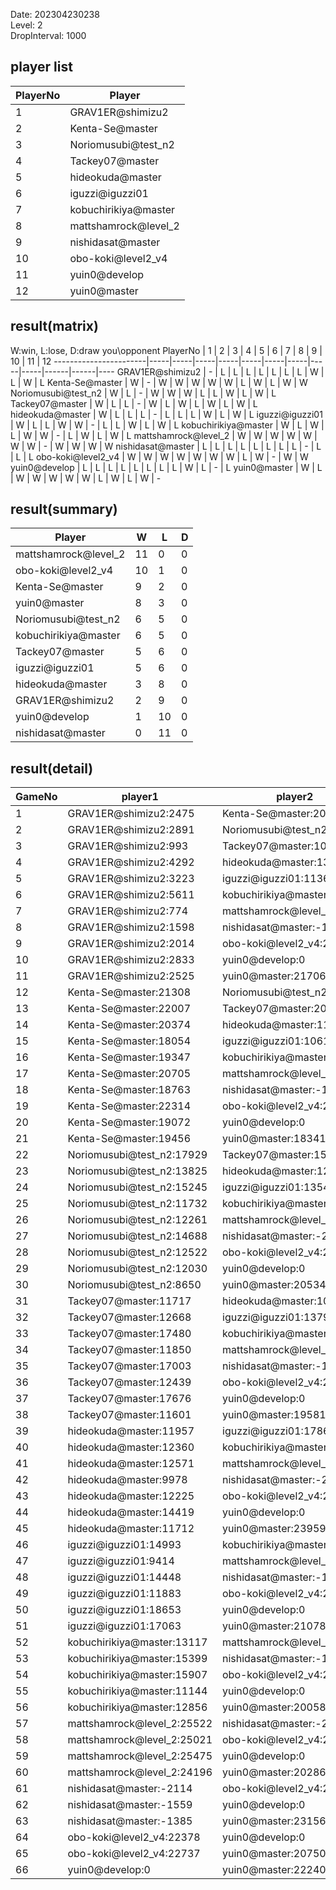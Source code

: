 Date: 202304230238  
Level: 2  
DropInterval: 1000  
## player list
PlayerNo  |  Player
----------|----------------------
1         |  GRAV1ER@shimizu2
2         |  Kenta-Se@master
3         |  Noriomusubi@test_n2
4         |  Tackey07@master
5         |  hideokuda@master
6         |  iguzzi@iguzzi01
7         |  kobuchirikiya@master
8         |  mattshamrock@level_2
9         |  nishidasat@master
10        |  obo-koki@level2_v4
11        |  yuin0@develop
12        |  yuin0@master
## result(matrix)
W:win, L:lose, D:draw
you\opponent PlayerNo  |  1  |  2  |  3  |  4  |  5  |  6  |  7  |  8  |  9  |  10  |  11  |  12
-----------------------|-----|-----|-----|-----|-----|-----|-----|-----|-----|------|------|----
GRAV1ER@shimizu2       |  -  |  L  |  L  |  L  |  L  |  L  |  L  |  L  |  W  |  L   |  W   |  L
Kenta-Se@master        |  W  |  -  |  W  |  W  |  W  |  W  |  W  |  L  |  W  |  L   |  W   |  W
Noriomusubi@test_n2    |  W  |  L  |  -  |  W  |  W  |  W  |  L  |  L  |  W  |  L   |  W   |  L
Tackey07@master        |  W  |  L  |  L  |  -  |  W  |  L  |  W  |  L  |  W  |  L   |  W   |  L
hideokuda@master       |  W  |  L  |  L  |  L  |  -  |  L  |  L  |  L  |  W  |  L   |  W   |  L
iguzzi@iguzzi01        |  W  |  L  |  L  |  W  |  W  |  -  |  L  |  L  |  W  |  L   |  W   |  L
kobuchirikiya@master   |  W  |  L  |  W  |  L  |  W  |  W  |  -  |  L  |  W  |  L   |  W   |  L
mattshamrock@level_2   |  W  |  W  |  W  |  W  |  W  |  W  |  W  |  -  |  W  |  W   |  W   |  W
nishidasat@master      |  L  |  L  |  L  |  L  |  L  |  L  |  L  |  L  |  -  |  L   |  L   |  L
obo-koki@level2_v4     |  W  |  W  |  W  |  W  |  W  |  W  |  W  |  L  |  W  |  -   |  W   |  W
yuin0@develop          |  L  |  L  |  L  |  L  |  L  |  L  |  L  |  L  |  W  |  L   |  -   |  L
yuin0@master           |  W  |  L  |  W  |  W  |  W  |  W  |  W  |  L  |  W  |  L   |  W   |  -
## result(summary)
Player                |  W   |  L   |  D
----------------------|------|------|---
mattshamrock@level_2  |  11  |  0   |  0
obo-koki@level2_v4    |  10  |  1   |  0
Kenta-Se@master       |  9   |  2   |  0
yuin0@master          |  8   |  3   |  0
Noriomusubi@test_n2   |  6   |  5   |  0
kobuchirikiya@master  |  6   |  5   |  0
Tackey07@master       |  5   |  6   |  0
iguzzi@iguzzi01       |  5   |  6   |  0
hideokuda@master      |  3   |  8   |  0
GRAV1ER@shimizu2      |  2   |  9   |  0
yuin0@develop         |  1   |  10  |  0
nishidasat@master     |  0   |  11  |  0
## result(detail)
GameNo  |  player1                     |  player2
--------|------------------------------|----------------------------
1       |  GRAV1ER@shimizu2:2475       |  Kenta-Se@master:20967
2       |  GRAV1ER@shimizu2:2891       |  Noriomusubi@test_n2:13061
3       |  GRAV1ER@shimizu2:993        |  Tackey07@master:10312
4       |  GRAV1ER@shimizu2:4292       |  hideokuda@master:13102
5       |  GRAV1ER@shimizu2:3223       |  iguzzi@iguzzi01:11361
6       |  GRAV1ER@shimizu2:5611       |  kobuchirikiya@master:15410
7       |  GRAV1ER@shimizu2:774        |  mattshamrock@level_2:25621
8       |  GRAV1ER@shimizu2:1598       |  nishidasat@master:-1513
9       |  GRAV1ER@shimizu2:2014       |  obo-koki@level2_v4:22822
10      |  GRAV1ER@shimizu2:2833       |  yuin0@develop:0
11      |  GRAV1ER@shimizu2:2525       |  yuin0@master:21706
12      |  Kenta-Se@master:21308       |  Noriomusubi@test_n2:12055
13      |  Kenta-Se@master:22007       |  Tackey07@master:20344
14      |  Kenta-Se@master:20374       |  hideokuda@master:11577
15      |  Kenta-Se@master:18054       |  iguzzi@iguzzi01:10617
16      |  Kenta-Se@master:19347       |  kobuchirikiya@master:11657
17      |  Kenta-Se@master:20705       |  mattshamrock@level_2:24860
18      |  Kenta-Se@master:18763       |  nishidasat@master:-1543
19      |  Kenta-Se@master:22314       |  obo-koki@level2_v4:22394
20      |  Kenta-Se@master:19072       |  yuin0@develop:0
21      |  Kenta-Se@master:19456       |  yuin0@master:18341
22      |  Noriomusubi@test_n2:17929   |  Tackey07@master:15578
23      |  Noriomusubi@test_n2:13825   |  hideokuda@master:12606
24      |  Noriomusubi@test_n2:15245   |  iguzzi@iguzzi01:13545
25      |  Noriomusubi@test_n2:11732   |  kobuchirikiya@master:15772
26      |  Noriomusubi@test_n2:12261   |  mattshamrock@level_2:25209
27      |  Noriomusubi@test_n2:14688   |  nishidasat@master:-2007
28      |  Noriomusubi@test_n2:12522   |  obo-koki@level2_v4:24080
29      |  Noriomusubi@test_n2:12030   |  yuin0@develop:0
30      |  Noriomusubi@test_n2:8650    |  yuin0@master:20534
31      |  Tackey07@master:11717       |  hideokuda@master:10178
32      |  Tackey07@master:12668       |  iguzzi@iguzzi01:13799
33      |  Tackey07@master:17480       |  kobuchirikiya@master:17450
34      |  Tackey07@master:11850       |  mattshamrock@level_2:25297
35      |  Tackey07@master:17003       |  nishidasat@master:-1579
36      |  Tackey07@master:12439       |  obo-koki@level2_v4:22876
37      |  Tackey07@master:17676       |  yuin0@develop:0
38      |  Tackey07@master:11601       |  yuin0@master:19581
39      |  hideokuda@master:11957      |  iguzzi@iguzzi01:17862
40      |  hideokuda@master:12360      |  kobuchirikiya@master:16317
41      |  hideokuda@master:12571      |  mattshamrock@level_2:24943
42      |  hideokuda@master:9978       |  nishidasat@master:-2012
43      |  hideokuda@master:12225      |  obo-koki@level2_v4:24091
44      |  hideokuda@master:14419      |  yuin0@develop:0
45      |  hideokuda@master:11712      |  yuin0@master:23959
46      |  iguzzi@iguzzi01:14993       |  kobuchirikiya@master:16424
47      |  iguzzi@iguzzi01:9414        |  mattshamrock@level_2:25566
48      |  iguzzi@iguzzi01:14448       |  nishidasat@master:-1687
49      |  iguzzi@iguzzi01:11883       |  obo-koki@level2_v4:23062
50      |  iguzzi@iguzzi01:18653       |  yuin0@develop:0
51      |  iguzzi@iguzzi01:17063       |  yuin0@master:21078
52      |  kobuchirikiya@master:13117  |  mattshamrock@level_2:25669
53      |  kobuchirikiya@master:15399  |  nishidasat@master:-1669
54      |  kobuchirikiya@master:15907  |  obo-koki@level2_v4:22949
55      |  kobuchirikiya@master:11144  |  yuin0@develop:0
56      |  kobuchirikiya@master:12856  |  yuin0@master:20058
57      |  mattshamrock@level_2:25522  |  nishidasat@master:-2088
58      |  mattshamrock@level_2:25021  |  obo-koki@level2_v4:21477
59      |  mattshamrock@level_2:25475  |  yuin0@develop:0
60      |  mattshamrock@level_2:24196  |  yuin0@master:20286
61      |  nishidasat@master:-2114     |  obo-koki@level2_v4:22347
62      |  nishidasat@master:-1559     |  yuin0@develop:0
63      |  nishidasat@master:-1385     |  yuin0@master:23156
64      |  obo-koki@level2_v4:22378    |  yuin0@develop:0
65      |  obo-koki@level2_v4:22737    |  yuin0@master:20750
66      |  yuin0@develop:0             |  yuin0@master:22240
